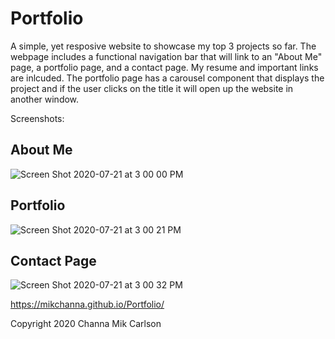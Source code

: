 # Portfolio

A simple, yet resposive website to showcase my top 3 projects so far.  The webpage includes a functional navigation bar that will link to an "About Me" page, a portfolio page, and a contact page.  My resume and important links are inlcuded.  The portfolio page has a carousel component that displays the project and if the user clicks on the title it will open up the website in another window.

Screenshots:

## About Me
![Screen Shot 2020-07-21 at 3 00 00 PM](https://user-images.githubusercontent.com/61893686/88095448-291a1f00-cb63-11ea-82de-ccd45eda3d0e.png)


## Portfolio
![Screen Shot 2020-07-21 at 3 00 21 PM](https://user-images.githubusercontent.com/61893686/88095466-30d9c380-cb63-11ea-9fc2-d39e152f522a.png)

## Contact Page
![Screen Shot 2020-07-21 at 3 00 32 PM](https://user-images.githubusercontent.com/61893686/88095496-3d5e1c00-cb63-11ea-960f-63c8e578e1fb.png)


https://mikchanna.github.io/Portfolio/

Copyright 2020 Channa Mik Carlson
